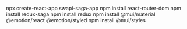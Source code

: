 npx create-react-app swapi-saga-app
npm install react-router-dom
npm install redux-saga
npm install redux
npm install @mui/material @emotion/react @emotion/styled
npm install @mui/styles
